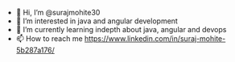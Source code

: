 - 👋 Hi, I’m @surajmohite30
- 👀 I’m interested in java and angular development
- 🌱 I’m currently learning indepth about java, angular and devops
- 📫 How to reach me https://www.linkedin.com/in/suraj-mohite-5b287a176/

<!---
surajmohite30/surajmohite30 is a ✨ special ✨ repository because its `README.md` (this file) appears on your GitHub profile.
You can click the Preview link to take a look at your changes.
--->
